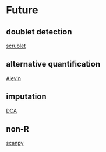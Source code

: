 # Future
## doublet detection
[scrublet](https://github.com/AllonKleinLab/scrublet)

## alternative quantification
[Alevin](https://github.com/COMBINE-lab/salmon/blob/master/doc/source/alevin.rst)

## imputation
[DCA](https://github.com/theislab/dca)

## non-R
[scanpy](https://github.com/theislab/scanpy)
